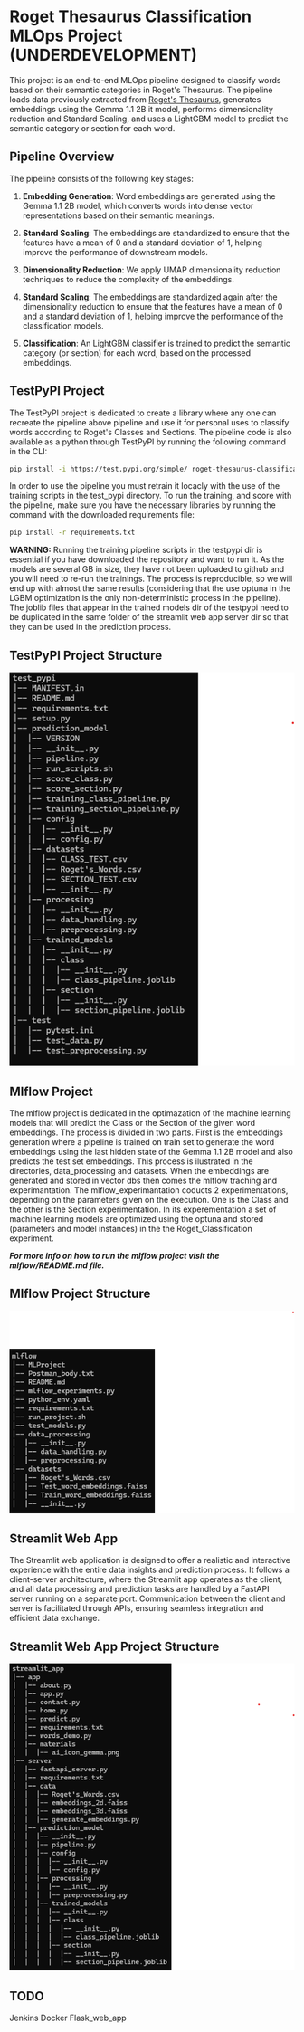 # Roget Thesaurus Classification MLOps Project (UNDERDEVELOPMENT)

This project is an end-to-end MLOps pipeline designed to classify words based on their semantic categories in Roget's Thesaurus.
The pipeline loads data previously extracted from [Roget's Thesaurus](https://www.gutenberg.org/cache/epub/22/pg22-images.html), generates embeddings using the Gemma 1.1 2B it model, performs dimensionality reduction and Standard Scaling, and uses a LightGBM model to predict the semantic category or section for each word.

## Pipeline Overview

The pipeline consists of the following key stages:

1. **Embedding Generation**: Word embeddings are generated using the Gemma 1.1 2B model, which converts words into dense vector representations based on their semantic meanings.

2. **Standard Scaling**: The embeddings are standardized to ensure that the features have a mean of 0 and a standard deviation of 1, helping improve the performance of downstream models.

3. **Dimensionality Reduction**: We apply UMAP dimensionality reduction techniques to reduce the complexity of the embeddings.

4. **Standard Scaling**: The embeddings are standardized again after the dimensionality reduction to ensure that the features have a mean of 0 and a standard deviation of 1, helping improve the performance of the classification models.

5. **Classification**: An LightGBM classifier is trained to predict the semantic category (or section) for each word, based on the processed embeddings.

## TestPyPI Project

The TestPyPI project is dedicated to create a library where any one can recreate the pipeline above pipeline and use it for personal uses to classify words according to Roget's Classes and Sections. The pipeline code is also available as a python through TestPyPI by running the following command in the CLI:

```bash
pip install -i https://test.pypi.org/simple/ roget-thesaurus-classification
```

In order to use the pipeline you must retrain it locacly with the use of the training scripts in the test_pypi directory. To run the training, and score with the pipeline, make sure you have the necessary libraries by running the command with the downloaded requirements file:

```bash
pip install -r requirements.txt
```

**WARNING:** Running the training pipeline scripts in the testpypi dir is essential if you have downloaded the repository and want to run it. As the models are several GB in size, they have not been uploaded to github and you will need to re-run the trainings. The process is reproducible, so we will end up with almost the same results (considering that the use optuna in the LGBM optimization is the only non-deterministic process in the pipeline). The joblib files that appear in the trained models dir of the testpypi need to be duplicated in the same folder of the streamlit web app server dir so that they can be used in the prediction process.

## TestPyPI Project Structure

![alt text](images/image.png)

## Mlflow Project

The mlflow project is dedicated in the optimazation of the machine learning models that will predict the Class or the Section of the given word embeddings. The process is divided in two parts. First is the embeddings generation where a pipeline is trained on train set to generate the word embeddings using the last hidden state of the Gemma 1.1 2B model and also predicts the test set embeddings. This process is ilustrated in the directories, data_processing and datasets. When the embeddings are generated and stored in vector dbs then comes the mlflow traching and experimantation. The mlflow_experimantation coducts 2 experimentations, depending on the parameters given on the execution. One is the Class and the other is the Section experimentation. In its experementation a set of machine learning models are optimized using the optuna and stored (parameters and model instances) in the the Roget_Classification experiment.

***For more info on how to run the mlflow project visit the mlflow/README.md file.***

## Mlflow Project Structure

![alt text](images/image1.png)

## Streamlit Web App

The Streamlit web application is designed to offer a realistic and interactive experience with the entire data insights and prediction process. It follows a client-server architecture, where the Streamlit app operates as the client, and all data processing and prediction tasks are handled by a FastAPI server running on a separate port. Communication between the client and server is facilitated through APIs, ensuring seamless integration and efficient data exchange.

## Streamlit Web App Project Structure

![alt text](images/image2.png)

## TODO

Jenkins
Docker
Flask_web_app
